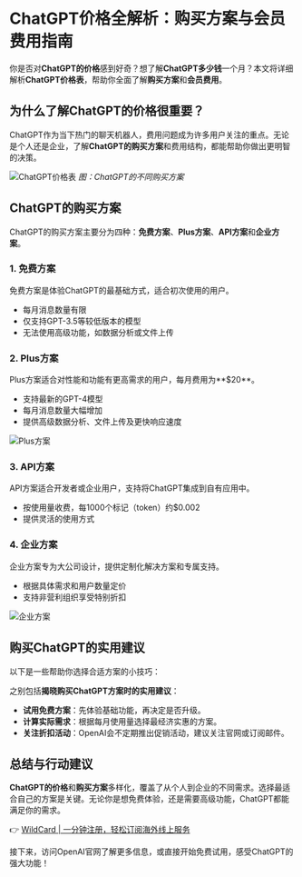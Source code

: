# ChatGPT价格全解析：购买方案与会员费用指南

你是否对**ChatGPT的价格**感到好奇？想了解**ChatGPT多少钱**一个月？本文将详细解析**ChatGPT价格表**，帮助你全面了解**购买方案**和**会员费用**。

## 为什么了解ChatGPT的价格很重要？

ChatGPT作为当下热门的聊天机器人，费用问题成为许多用户关注的重点。无论是个人还是企业，了解**ChatGPT的购买方案**和费用结构，都能帮助你做出更明智的决策。

![ChatGPT价格表](https://bbtdd.com/img/11080997978558.webp)
*图：ChatGPT的不同购买方案*

## ChatGPT的购买方案

ChatGPT的购买方案主要分为四种：**免费方案**、**Plus方案**、**API方案**和**企业方案**。

### 1. 免费方案

免费方案是体验ChatGPT的最基础方式，适合初次使用的用户。

- 每月消息数量有限
- 仅支持GPT-3.5等较低版本的模型
- 无法使用高级功能，如数据分析或文件上传

### 2. Plus方案

Plus方案适合对性能和功能有更高需求的用户，每月费用为**$20**。

- 支持最新的GPT-4模型
- 每月消息数量大幅增加
- 提供高级数据分析、文件上传及更快响应速度

![Plus方案](https://bbtdd.com/img/87895284791720.webp)

### 3. API方案

API方案适合开发者或企业用户，支持将ChatGPT集成到自有应用中。

- 按使用量收费，每1000个标记（token）约$0.002
- 提供灵活的使用方式

### 4. 企业方案

企业方案专为大公司设计，提供定制化解决方案和专属支持。

- 根据具体需求和用户数量定价
- 支持非营利组织享受特别折扣

![企业方案](https://bbtdd.com/img/784045947.webp)

## 购买ChatGPT的实用建议

以下是一些帮助你选择合适方案的小技巧：

之别包括**揭晓购买ChatGPT方案时的实用建议**：

- **试用免费方案**：先体验基础功能，再决定是否升级。
- **计算实际需求**：根据每月使用量选择最经济实惠的方案。
- **关注折扣活动**：OpenAI会不定期推出促销活动，建议关注官网或订阅邮件。

## 总结与行动建议

**ChatGPT的价格**和**购买方案**多样化，覆盖了从个人到企业的不同需求。选择最适合自己的方案是关键。无论你是想免费体验，还是需要高级功能，ChatGPT都能满足你的需求。

👉 [WildCard | 一分钟注册，轻松订阅海外线上服务](https://bbtdd.com/WildCard) 

接下来，访问OpenAI官网了解更多信息，或直接开始免费试用，感受ChatGPT的强大功能！